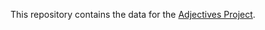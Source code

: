 This repository contains the data for the [Adjectives Project](https://github.com/jessetvogel/adjectives-project).

